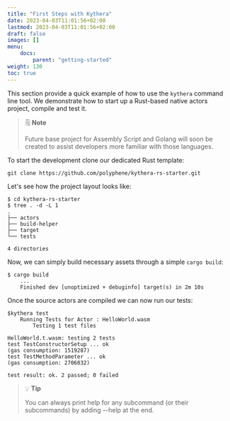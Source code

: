 ```yaml
---
title: "First Steps with Kythera"
date: 2023-04-03T11:01:56+02:00
lastmod: 2023-04-03T11:01:56+02:00
draft: false
images: []
menu:
    docs:
        parent: "getting-started"
weight: 130
toc: true
---
```


This section provide a quick example of how to use the `kythera` command line tool. We demonstrate how to start up a Rust-based
native actors project, compile and test it.

> 🗒️ **Note**
> 
> Future base project for Assembly Script and Golang will soon be created to assist developers more familiar with 
those languages.

To start the development clone our dedicated Rust template:
```shell
git clone https://github.com/polyphene/kythera-rs-starter.git
```

Let's see how the project layout looks like:
```shell
$ cd kythera-rs-starter
$ tree . -d -L 1
.
├── actors
├── build-helper
├── target
└── tests

4 directories
```

Now, we can simply build necessary assets through a simple `cargo build`:
```shell
$ cargo build
    ...
    Finished dev [unoptimized + debuginfo] target(s) in 2m 10s
```

Once the source actors are compiled we can now run our tests:
```shell
$kythera test 
	Running Tests for Actor : HelloWorld.wasm
		Testing 1 test files

HelloWorld.t.wasm: testing 2 tests
test TestConstructorSetup ... ok
(gas consumption: 1519287)
test TestMethodParameter ... ok
(gas consumption: 2706032)

test result: ok. 2 passed; 0 failed
```

> 💡 **Tip**
> 
> You can always print help for any subcommand (or their subcommands) by adding --help at the end.